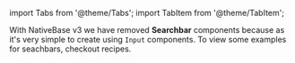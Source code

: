 import Tabs from '@theme/Tabs';
import TabItem from '@theme/TabItem';

With NativeBase v3 we have removed **Searchbar** components because as it's very simple to create using `Input` components. To view some examples for seachbars, checkout recipes.
